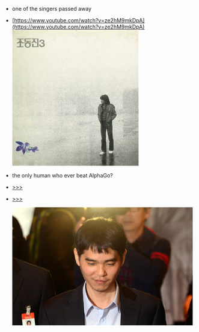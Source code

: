 * one of the singers passed away 
* [https://www.youtube.com/watch?v=ze2hM9mkDpA](https://www.youtube.com/watch?v=ze2hM9mkDpA)  
  ![](/pics/JoDJ.jpg)

* the only human who ever beat AlphaGo?

* [&gt;&gt;&gt;](https://www.google.com/url?sa=i&rct=j&q=&esrc=s&source=images&cd=&cad=rja&uact=8&ved=0ahUKEwiyodGA643UAhVK2oMKHVKMDy0QjRwIBw&url=http%3A%2F%2Fwww.kbstve.com%2Fnews%2FarticleView.html%3Fidxno%3D145&psig=AFQjCNHXMOmWjhY6v5154uKAwcNBVm-4qw&ust=1495897501566862)

* [&gt;&gt;&gt;](https://deepmind.com/research/alphago/)

  ![](/assets/import.png)



